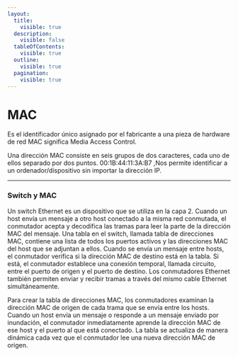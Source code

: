 ```yaml
---
layout:
  title:
    visible: true
  description:
    visible: false
  tableOfContents:
    visible: true
  outline:
    visible: true
  pagination:
    visible: true
---
```


# MAC

Es el identificador único asignado por el fabricante a una pieza de hardware de red MAC significa Media Access Control.

Una dirección MAC consiste en seis grupos de dos caracteres, cada uno de ellos separado por dos puntos. 00:1B:44:11:3A:B7 ,Nos permite identificar a un ordenador/dispositivo sin importar la dirección IP.

***

### Switch y MAC

Un switch Ethernet es un dispositivo que se utiliza en la capa 2. Cuando un host envía un mensaje a otro host conectado a la misma red conmutada, el conmutador acepta y decodifica las tramas para leer la parte de la dirección MAC del mensaje. Una tabla en el switch, llamada tabla de direcciones MAC, contiene una lista de todos los puertos activos y las direcciones MAC del host que se adjuntan a ellos. Cuando se envía un mensaje entre hosts, el conmutador verifica si la dirección MAC de destino está en la tabla. Si está, el conmutador establece una conexión temporal, llamada circuito, entre el puerto de origen y el puerto de destino. Los conmutadores Ethernet también permiten enviar y recibir tramas a través del mismo cable Ethernet simultáneamente.&#x20;

Para crear la tabla de direcciones MAC, los conmutadores examinan la dirección MAC de origen de cada trama que se envía entre los hosts. Cuando un host envía un mensaje o responde a un mensaje enviado por inundación, el conmutador inmediatamente aprende la dirección MAC de ese host y el puerto al que está conectado. La tabla se actualiza de manera dinámica cada vez que el conmutador lee una nueva dirección MAC de origen.
